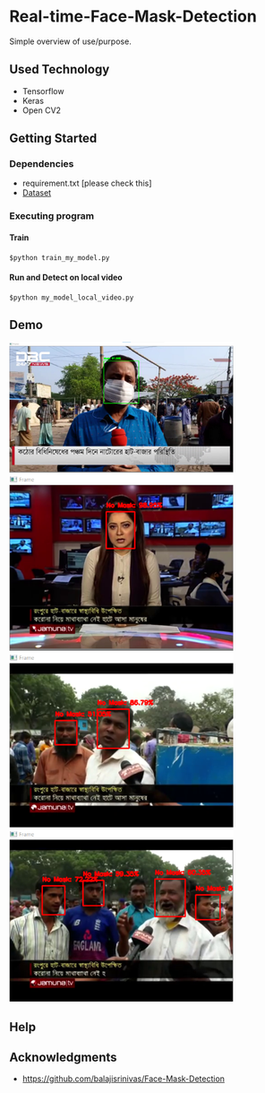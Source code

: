 # Real-time-Face-Mask-Detection


Simple overview of use/purpose.

## Used Technology
* Tensorflow
* Keras
* Open CV2 


## Getting Started

### Dependencies

* requirement.txt [please check this] 
* [Dataset](https://github.com/balajisrinivas/Face-Mask-Detection)

### Executing program

#### Train 

```
$python train_my_model.py
```

#### Run and Detect on local video

```
$python my_model_local_video.py
```

## Demo 
<p float="left">
  <img src="1.png" width="400" />
  <img src="2.png" width="400" /> 
  <img src="3.png" width="400" />
  <img src="4.png" width="400" />
</p>








## Help




## Acknowledgments

* https://github.com/balajisrinivas/Face-Mask-Detection
